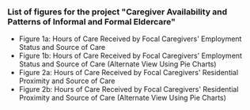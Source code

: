 ### List of figures for the project "Caregiver Availability and Patterns of Informal and Formal Eldercare"

- Figure 1a: Hours of Care Received by Focal Caregivers' Employment Status and Source of Care
- Figure 1b: Hours of Care Received by Focal Caregivers' Employment Status and Source of Care (Alternate View Using Pie Charts)
- Figure 2a: Hours of Care Received by Focal Caregivers' Residential Proximity and Source of Care
- Figure 2b: Hours of Care Received by Focal Caregivers' Residential Proximity and Source of Care (Alternate View Using Pie Charts)
